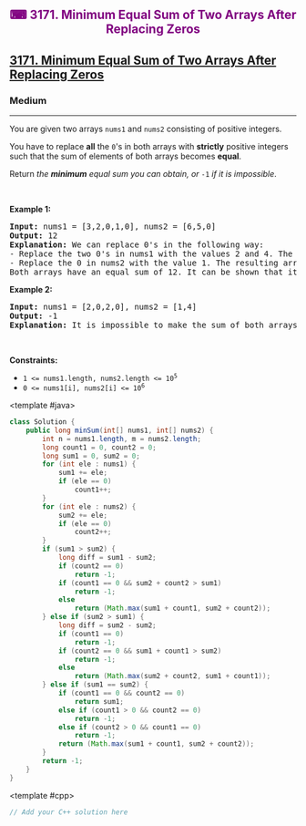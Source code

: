<div align = "center">
<h style = "margin-bottom: 0px; margin-top: 0px; color : purple;" align = "center" class = "header">

## ⌨ 3171. Minimum Equal Sum of Two Arrays After Replacing Zeros

</h>
</div>

<h2><a href="https://leetcode.com/problems/minimum-equal-sum-of-two-arrays-after-replacing-zeros" target = "_blank">3171. Minimum Equal Sum of Two Arrays After Replacing Zeros</a></h2><h3>Medium</h3><hr><p>You are given two arrays <code>nums1</code> and <code>nums2</code> consisting of positive integers.</p>

<p>You have to replace <strong>all</strong> the <code>0</code>&#39;s in both arrays with <strong>strictly</strong> positive integers such that the sum of elements of both arrays becomes <strong>equal</strong>.</p>

<p>Return <em>the <strong>minimum</strong> equal sum you can obtain, or </em><code>-1</code><em> if it is impossible</em>.</p>

<p>&nbsp;</p>
<p><strong class="example">Example 1:</strong></p>

<pre>
<strong>Input:</strong> nums1 = [3,2,0,1,0], nums2 = [6,5,0]
<strong>Output:</strong> 12
<strong>Explanation:</strong> We can replace 0&#39;s in the following way:
- Replace the two 0&#39;s in nums1 with the values 2 and 4. The resulting array is nums1 = [3,2,2,1,4].
- Replace the 0 in nums2 with the value 1. The resulting array is nums2 = [6,5,1].
Both arrays have an equal sum of 12. It can be shown that it is the minimum sum we can obtain.
</pre>

<p><strong class="example">Example 2:</strong></p>

<pre>
<strong>Input:</strong> nums1 = [2,0,2,0], nums2 = [1,4]
<strong>Output:</strong> -1
<strong>Explanation:</strong> It is impossible to make the sum of both arrays equal.
</pre>

<p>&nbsp;</p>
<p><strong>Constraints:</strong></p>

<ul>
	<li><code>1 &lt;= nums1.length, nums2.length &lt;= 10<sup>5</sup></code></li>
	<li><code>0 &lt;= nums1[i], nums2[i] &lt;= 10<sup>6</sup></code></li>
</ul>

<CodeTabs :languages="[ { name: 'C++', slot: 'cpp' }, { name: 'Java', slot: 'java' } ]">

<template #java>

```java
class Solution {
    public long minSum(int[] nums1, int[] nums2) {
        int n = nums1.length, m = nums2.length;
        long count1 = 0, count2 = 0;
        long sum1 = 0, sum2 = 0;
        for (int ele : nums1) {
            sum1 += ele;
            if (ele == 0)
                count1++;
        }
        for (int ele : nums2) {
            sum2 += ele;
            if (ele == 0)
                count2++;
        }
        if (sum1 > sum2) {
            long diff = sum1 - sum2;
            if (count2 == 0)
                return -1;
            if (count1 == 0 && sum2 + count2 > sum1)
                return -1;
            else
                return (Math.max(sum1 + count1, sum2 + count2));
        } else if (sum2 > sum1) {
            long diff = sum2 - sum2;
            if (count1 == 0)
                return -1;
            if (count2 == 0 && sum1 + count1 > sum2)
                return -1;
            else
                return (Math.max(sum2 + count2, sum1 + count1));
        } else if (sum1 == sum2) {
            if (count1 == 0 && count2 == 0)
                return sum1;
            else if (count1 > 0 && count2 == 0)
                return -1;
            else if (count2 > 0 && count1 == 0)
                return -1;
            return (Math.max(sum1 + count1, sum2 + count2));
        }
        return -1;
    }
}
```

</template>

<template #cpp>

```cpp
// Add your C++ solution here
```

</template>

</CodeTabs>
